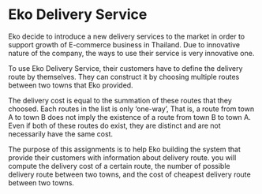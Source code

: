 # Eko Delivery Service

Eko decide to introduce a new delivery services to the market in order to support growth of E-commerce business in Thailand. Due to innovative nature of the company, the ways to use their service is very innovative one.

To use Eko Delivery Service, their customers have to define the delivery route by themselves. They can construct it by choosing multiple routes between two towns that Eko provided.

The delivery cost is equal to the summation of these routes that they choosed. Each routes in the list is only ‘one-way’, That is, a route from town A to town B does not imply the existence of a route from town B to town A. Even if both of these routes do exist, they are distinct and are not necessarily have the same cost.

The purpose of this assignments is to help Eko building the system that provide their customers with information about delivery route. you will compute the delivery cost of a certain route, the number of possible delivery route between two towns, and the cost of cheapest delivery route between two towns.

